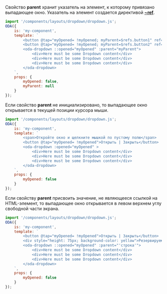 ﻿Свойство **parent** хранит указатель на элемент, к которому привязано выпадающее окно. Указатель на элемент создается директивой [**~ref**](https://odajs.org/#learn/docs#learn/docs/guide/structure/template/jsx/directives/~ref.md).

```javascript _run_line_edit_loadoda_[my-component.js]_h=160_
import '/components/layouts/dropdown/dropdown.js';
ODA({
    is: 'my-component',
    template: `
        <button @tap="myOpened= !myOpened; myParent=$refs.button1" ref="button1">Это моё окно</button>
        <button @tap="myOpened= !myOpened; myParent=$refs.button2" ref="button2">Нет это моё окно</button>
        <oda-dropdown ::opened="myOpened" :parent="myParent">
            <div>Here must be some Dropdown content</div>
            <div>Here must be some Dropdown content</div>
            <div>Here must be some Dropdown content</div>
        </oda-dropdown>
    `,
    props: {
        myOpened: false,
        myParent: null
    }
});
```

Если свойство **parent** не инициализировано, то выпадающее окно открывается в текущей позиции курсора мыши.

```javascript _run_line_edit_loadoda_[my-component.js]_h=160_
import '/components/layouts/dropdown/dropdown.js';
ODA({
    is: 'my-component',
    template: `
        <span>Откройте окно и щелкните мышкой по пустому полю</span>
        <button @tap="myOpened= !myOpened">Открыть | Закрыть</button>
        <oda-dropdown :opened="myOpened" >
            <div>Here must be some Dropdown content</div>
            <div>Here must be some Dropdown content</div>
            <div>Here must be some Dropdown content</div>
        </oda-dropdown>
    `,
    props: {
        myOpened: false
    }
});
```

Если свойству **parent** присвоить значение, не являющееся ссылкой на HTML-элемент, то выпадающее окно открывается в левом верхнем углу свободной части экрана.

```javascript _run_line_edit_loadoda_[my-component.js]_h=160_
import '/components/layouts/dropdown/dropdown.js';
ODA({
    is: 'my-component',
    template: `
        <button @tap="myOpened= !myOpened">Открыть | Закрыть</button>
        <div style="height: 75px; background-color: yellow">Резервируем место</div>
        <oda-dropdown ::opened="myOpened" :parent="'строка'">
            <div>Here must be some Dropdown content</div>
            <div>Here must be some Dropdown content</div>
            <div>Here must be some Dropdown content</div>
        </oda-dropdown>
    `,
    props: {
        myOpened: false
    }
});
```

